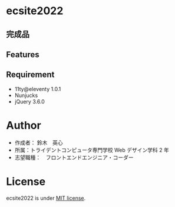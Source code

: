 # ecsite2022

<!-- 初期データは削除します。 -->

## 完成品

<!-- 完成後、ここにURLを貼ってください。-->

## Features

<!-- セールスポイントや差別化などを説明する。-->

## Requirement

- 11ty@eleventy 1.0.1
- Nunjucks
- jQuery 3.6.0

# Author

- 作成者： 鈴木　英心
- 所属：トライデントコンピュータ専門学校 Web デザイン学科 2 年
- 志望職種：　フロントエンドエンジニア・コーダー

# License

ecsite2022 is under [MIT license](https://en.wikipedia.org/wiki/MIT_License).
